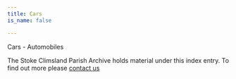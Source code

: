 ```yaml
---
title: Cars
is_name: false

---
```


Cars - Automobiles


The Stoke Climsland Parish Archive holds material under this index entry. To find out more please [contact us](/contact/)
